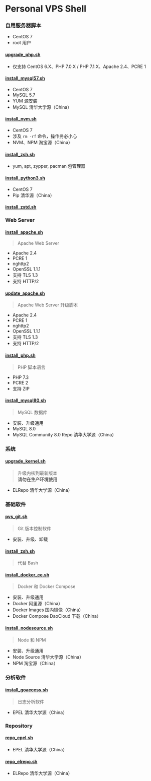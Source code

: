 # Personal VPS Shell

### **自用服务器脚本**

- CentOS 7
- root 用户


#### [upgrade_php.sh](https://raw.githubusercontent.com/ttionya/Personal-VPS-Shell/master/upgrade_php.sh)
- 仅支持 CentOS 6.X、PHP 7.0.X / PHP 7.1.X、Apache 2.4、PCRE 1

#### [install_mysql57.sh](https://raw.githubusercontent.com/ttionya/Personal-VPS-Shell/master/install_mysql57.sh)
- CentOS 7
- MySQL 5.7
- YUM 源安装
- MySQL 清华大学源（China）

#### [install_nvm.sh](https://raw.githubusercontent.com/ttionya/Personal-VPS-Shell/master/install_nvm.sh)
- CentOS 7
- 涉及 `rm -rf` 命令，操作务必小心
- NVM、NPM 淘宝源（China）

#### [install_zsh.sh](https://raw.githubusercontent.com/ttionya/Personal-VPS-Shell/master/install_zsh.sh)
- yum, apt, zypper, pacman 包管理器

#### [install_python3.sh](https://raw.githubusercontent.com/ttionya/Personal-VPS-Shell/master/install_python3.sh)
- CentOS 7
- Pip 清华源（China）

#### [install_zstd.sh](https://raw.githubusercontent.com/ttionya/Personal-VPS-Shell/master/install_zstd.sh)


### Web Server

#### [install_apache.sh](https://raw.githubusercontent.com/ttionya/Personal-VPS-Shell/master/install_apache.sh)

> Apache Web Server

- Apache 2.4
- PCRE 1
- nghttp2
- OpenSSL 1.1.1
- 支持 TLS 1.3
- 支持 HTTP/2

#### [update_apache.sh](https://raw.githubusercontent.com/ttionya/Personal-VPS-Shell/master/update_apache.sh)

> Apache Web Server 升级脚本

- Apache 2.4
- PCRE 1
- nghttp2
- OpenSSL 1.1.1
- 支持 TLS 1.3
- 支持 HTTP/2

#### [install_php.sh](https://raw.githubusercontent.com/ttionya/Personal-VPS-Shell/master/install_php.sh)

> PHP 脚本语言

- PHP 7.3
- PCRE 2
- 支持 ZIP

#### [install_mysql80.sh](https://raw.githubusercontent.com/ttionya/Personal-VPS-Shell/master/install_mysql80.sh)

> MySQL 数据库

- 安装、升级通用
- MySQL 8.0
- MySQL Community 8.0 Repo 清华大学源（China）


### 系统

#### [upgrade_kernel.sh](https://raw.githubusercontent.com/ttionya/Personal-VPS-Shell/master/upgrade_kernel.sh)

> 升级内核到最新版本  
> **请勿在生产环境使用**

- ELRepo 清华大学源（China）


### 基础软件

#### [pvs_git.sh](https://raw.githubusercontent.com/ttionya/Personal-VPS-Shell/master/pvs_git.sh)

> Git 版本控制软件

- 安装、升级、卸载

#### [install_zsh.sh](https://raw.githubusercontent.com/ttionya/Personal-VPS-Shell/master/install_zsh.sh)

> 代替 Bash

#### [install_docker_ce.sh](https://raw.githubusercontent.com/ttionya/Personal-VPS-Shell/master/install_docker_ce.sh)

> Docker 和 Docker Compose

- 安装、升级通用
- Docker 阿里源（China）
- Docker Images 国内镜像（China）
- Docker Compose DaoCloud 下载（China）

#### [install_nodesource.sh](https://raw.githubusercontent.com/ttionya/Personal-VPS-Shell/master/install_nodesource.sh)

> Node 和 NPM

- 安装、升级通用
- Node Source 清华大学源（China）
- NPM 淘宝源（China）


### 分析软件

#### [install_goaccess.sh](https://raw.githubusercontent.com/ttionya/Personal-VPS-Shell/master/install_goaccess.sh)

> 日志分析软件

- EPEL 清华大学源（China）


### Repository

#### [repo_epel.sh](https://raw.githubusercontent.com/ttionya/Personal-VPS-Shell/master/repo_epel.sh)

- EPEL 清华大学源（China）

#### [repo_elrepo.sh](https://raw.githubusercontent.com/ttionya/Personal-VPS-Shell/master/repo_elrepo.sh)

- ELRepo 清华大学源（China）
